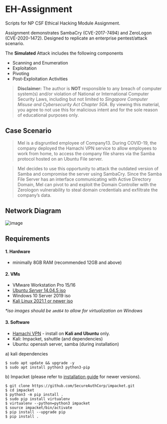 # EH-Assignment
Scripts for NP CSF Ethical Hacking Module Assignment.

Assignment demonstrates SambaCry (CVE-2017-7494) and ZeroLogon (CVE-2020-1472). Designed to replicate an enterprise pentest/attack scenario.

 The **Simulated** Attack includes the following components
- Scanning and Enumeration
- Exploitation
- Pivoting
- Post-Exploitation Activities

> **Disclaimer:** The author is **NOT** responsible to any breach of computer system(s) and/or violation of National or International Computer Security Laws, including but not limited to _Singapore Computer Misuse and Cybersecurity Act Chapter 50A_. By viewing this material, you agree to not use this for malicious intent and for the sole reason of educational purposes only.


## Case Scenario

> Mel is a disgruntled employee of Company13. During COVID-19, the company deployed the Hamachi VPN service to allow employees to work from home, to access the company file shares via the Samba protocol hosted on an Ubuntu File server. 

> Mel decides to use this opportunity to attack the outdated version of Samba and compromise the server using SambaCry. Since the Samba File Server has an interface communicating with Active Directory Domain, Mel can pivot to and exploit the Domain Controller with the Zerologon vulnerability to steal domain credentials and exfiltrate the company’s data.

## Network Diagram
![image](https://user-images.githubusercontent.com/48358569/148192373-c956e21f-d2b9-49fe-aaae-99c3610693ef.png)

## Requirements

#### 1. Hardware
* minimally 8GB RAM (recommended 12GB and above)

#### 2. VMs
* VMware Workstation Pro 15/16
* [Ubuntu *Server* 14.04.5 iso](https://old-releases.ubuntu.com/releases/14.04.5/)
* Windows 10 Server 2019 iso
* [Kali Linux 2021.1 or newer iso](https://cdimage.kali.org/)

_*iso images should be `amd64` to allow for virtualization on Windows_

#### 3. Software
* [Hamachi VPN](https://www.vpn.net/linux) - install on **Kali and Ubuntu** only.
* Kali: Impacket, sshuttle (and dependencies)
* Ubuntu: openssh server, samba (during installation)

a) kali dependencies
```
$ sudo apt update && upgrade -y
$ sudo apt install python3 python3-pip
```

b) Impacket (please refer to [installation guide](https://github.com/SecureAuthCorp/impacket) for newer versions).
```
$ git clone https://github.com/SecureAuthCorp/impacket.git
$ cd impacket
$ python3 -m pip install .
$ sudo pip install virtualenv
$ virtualenv --python=python3 impacket
$ source impacket/bin/activate
$ pip install --upgrade pip
$ pip install .
```

